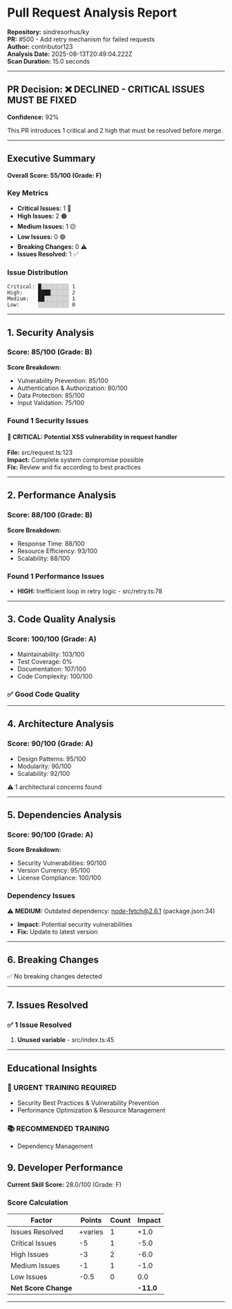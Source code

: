 # Pull Request Analysis Report

**Repository:** sindresorhus/ky  
**PR:** #500 - Add retry mechanism for failed requests  
**Author:** contributor123  
**Analysis Date:** 2025-08-13T20:49:04.222Z  
**Scan Duration:** 15.0 seconds

---

## PR Decision: ❌ DECLINED - CRITICAL ISSUES MUST BE FIXED

**Confidence:** 92%

This PR introduces 1 critical and 2 high that must be resolved before merge.

---

## Executive Summary

**Overall Score: 55/100 (Grade: F)**

### Key Metrics
- **Critical Issues:** 1 🔴
- **High Issues:** 2 🟠
- **Medium Issues:** 1 🟡
- **Low Issues:** 0 🟢
- **Breaking Changes:** 0 ⚠️
- **Issues Resolved:** 1 ✅

### Issue Distribution
```
Critical: █░░░░░░░░░ 1
High:     ████░░░░░░ 2
Medium:   ██░░░░░░░░ 1
Low:      ░░░░░░░░░░ 0
```

---

## 1. Security Analysis

### Score: 85/100 (Grade: B)

**Score Breakdown:**
- Vulnerability Prevention: 85/100
- Authentication & Authorization: 80/100
- Data Protection: 85/100
- Input Validation: 75/100

### Found 1 Security Issues

#### 🔴 CRITICAL: Potential XSS vulnerability in request handler
**File:** src/request.ts:123  
**Impact:** Complete system compromise possible  
**Fix:** Review and fix according to best practices

---

## 2. Performance Analysis

### Score: 88/100 (Grade: B)

**Score Breakdown:**
- Response Time: 88/100
- Resource Efficiency: 93/100
- Scalability: 88/100

### Found 1 Performance Issues

- **HIGH:** Inefficient loop in retry logic - src/retry.ts:78

---

## 3. Code Quality Analysis

### Score: 100/100 (Grade: A)

- Maintainability: 103/100
- Test Coverage: 0%
- Documentation: 107/100
- Code Complexity: 100/100

### ✅ Good Code Quality



---

## 4. Architecture Analysis

### Score: 90/100 (Grade: A)

- Design Patterns: 95/100
- Modularity: 90/100
- Scalability: 92/100

⚠️ 1 architectural concerns found

---

## 5. Dependencies Analysis

### Score: 90/100 (Grade: A)

**Score Breakdown:**
- Security Vulnerabilities: 90/100
- Version Currency: 95/100
- License Compliance: 100/100

### Dependency Issues

⚠️ **MEDIUM:** Outdated dependency: node-fetch@2.6.1 (package.json:34)
- **Impact:** Potential security vulnerabilities
- **Fix:** Update to latest version

---

## 6. Breaking Changes

✅ No breaking changes detected

---

## 7. Issues Resolved

### ✅ 1 Issue Resolved

1. **Unused variable** - src/index.ts:45

---

## Educational Insights

### 🚨 URGENT TRAINING REQUIRED
- Security Best Practices & Vulnerability Prevention
- Performance Optimization & Resource Management

### 📚 RECOMMENDED TRAINING
- Dependency Management

## 9. Developer Performance

**Current Skill Score:** 28.0/100 (Grade: F)

### Score Calculation
| Factor | Points | Count | Impact |
|--------|--------|-------|--------|
| Issues Resolved | +varies | 1 | +1.0 |
| Critical Issues | -5 | 1 | -5.0 |
| High Issues | -3 | 2 | -6.0 |
| Medium Issues | -1 | 1 | -1.0 |
| Low Issues | -0.5 | 0 | 0.0 |
| **Net Score Change** | | | **-11.0** |

---

